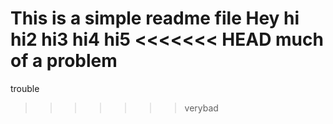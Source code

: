 This is a simple readme file
Hey 
hi
hi2
hi3
hi4
hi5
<<<<<<< HEAD
much of a problem
=======
trouble
>>>>>>> verybad
